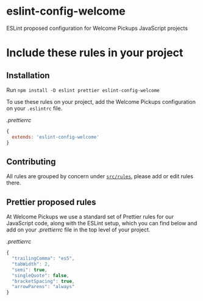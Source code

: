 # eslint-config-welcome

ESLint proposed configuration for Welcome Pickups JavaScript projects

# Include these rules in your project

## Installation
Run `npm install -D eslint prettier eslint-config-welcome`

To use these rules on your project, add the Welcome Pickups configuration on your `.eslintrc` file.

*.prettierrc*
```js
{
  extends: 'eslint-config-welcome'
}
```

## Contributing
All rules are grouped by concern under [`src/rules`](src/rules), please add or edit rules there.

## Prettier proposed rules

At Welcome Pickups we use a standard set of Prettier rules for our JavaScript code, along with the ESLint setup, which you can find below and add on your *.prettierrc* file in the top level of your project.

*.prettierrc*
```js
{
  "trailingComma": "es5",
  "tabWidth": 2,
  "semi": true,
  "singleQuote": false,
  "bracketSpacing": true,
  "arrowParens": "always"
}
```